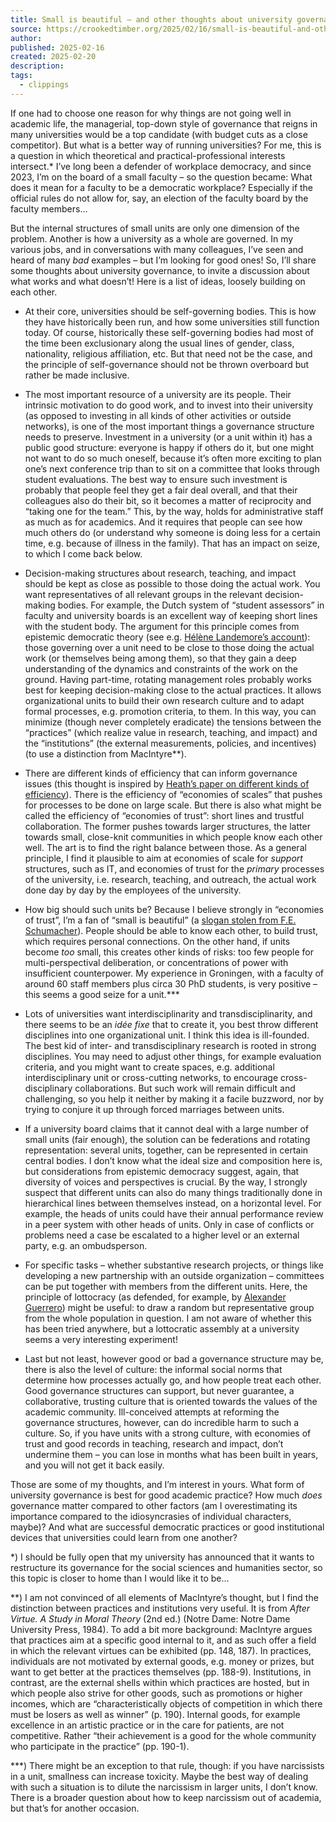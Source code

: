```yaml
---
title: Small is beautiful – and other thoughts about university governance — Crooked Timber
source: https://crookedtimber.org/2025/02/16/small-is-beautiful-and-other-thoughts-about-university-governance/
author: 
published: 2025-02-16
created: 2025-02-20
description: 
tags:
  - clippings
---
```

If one had to choose one reason for why things are not going well in academic life, the managerial, top-down style of governance that reigns in many universities would be a top candidate (with budget cuts as a close competitor). But what is a better way of running universities? For me, this is a question in which theoretical and practical-professional interests intersect.\* I’ve long been a defender of workplace democracy, and since 2023, I’m on the board of a small faculty – so the question became: What does it mean for a faculty to be a democratic workplace? Especially if the official rules do not allow for, say, an election of the faculty board by the faculty members…

But the internal structures of small units are only one dimension of the problem. Another is how a university as a whole are governed. In my various jobs, and in conversations with many colleagues, I’ve seen and heard of many *bad* examples – but I’m looking for good ones! So, I’ll share some thoughts about university governance, to invite a discussion about what works and what doesn’t! Here is a list of ideas, loosely building on each other.

- At their core, universities should be self-governing bodies. This is how they have historically been run, and how some universities still function today. Of course, historically these self-governing bodies had most of the time been exclusionary along the usual lines of gender, class, nationality, religious affiliation, etc. But that need not be the case, and the principle of self-governance should not be thrown overboard but rather be made inclusive.

- The most important resource of a university are its people. Their intrinsic motivation to do good work, and to invest into their university (as opposed to investing in all kinds of other activities or outside networks), is one of the most important things a governance structure needs to preserve. Investment in a university (or a unit within it) has a public good structure: everyone is happy if others do it, but one might not want to do so much oneself, because it’s often more exciting to plan one’s next conference trip than to sit on a committee that looks through student evaluations. The best way to ensure such investment is probably that people feel they get a fair deal overall, and that their colleagues also do their bit, so it becomes a matter of reciprocity and “taking one for the team.” This, by the way, holds for administrative staff as much as for academics. And it requires that people can see how much others do (or understand why someone is doing less for a certain time, e.g. because of illness in the family). That has an impact on seize, to which I come back below.
- Decision-making structures about research, teaching, and impact should be kept as close as possible to those doing the actual work. You want representatives of all relevant groups in the relevant decision-making bodies. For example, the Dutch system of “student assessors” in faculty and university boards is an excellent way of keeping short lines with the student body. The argument for this principle comes from epistemic democratic theory (see e.g. [Hélène Landemore’s account](https://press.princeton.edu/books/paperback/9780691176390/democratic-reason?srsltid=AfmBOopY7fDxcmi6Q5q_E-TEDTEG9ONObUrSL1sBlGFnmtLBr4zpjlN4)): those governing over a unit need to be close to those doing the actual work (or themselves being among them), so that they gain a deep understanding of the dynamics and constraints of the work on the ground. Having part-time, rotating management roles probably works best for keeping decision-making close to the actual practices. It allows organizational units to build their own research culture and to adapt formal processes, e.g. promotion criteria, to them. In this way, you can minimize (though never completely eradicate) the tensions between the “practices” (which realize value in research, teaching, and impact) and the “institutions” (the external measurements, policies, and incentives) (to use a distinction from MacIntyre\*\*).
- There are different kinds of efficiency that can inform governance issues (this thought is inspired by [Heath’s paper on different kinds of efficiency](https://www.jstor.org/stable/3876386)). There is the efficiency of “economies of scales” that pushes for processes to be done on large scale. But there is also what might be called the efficiency of “economies of trust”: short lines and trustful collaboration. The former pushes towards larger structures, the latter towards small, close-knit communities in which people know each other well. The art is to find the right balance between those. As a general principle, I find it plausible to aim at economies of scale for *support* structures, such as IT, and economies of trust for the *primary* processes of the university, i.e. research, teaching, and outreach, the actual work done day by day by the employees of the university.
- How big should such units be? Because I believe strongly in “economies of trust”, I’m a fan of “small is beautiful” (a [slogan stolen from F.E. Schumacher](https://en.wikipedia.org/wiki/Small_Is_Beautiful)). People should be able to know each other, to build trust, which requires personal connections. On the other hand, if units become *too* small, this creates other kinds of risks: too few people for multi-perspectival deliberation, or concentrations of power with insufficient counterpower. My experience in Groningen, with a faculty of around 60 staff members plus circa 30 PhD students, is very positive – this seems a good seize for a unit.\*\*\*
- Lots of universities want interdisciplinarity and transdisciplinarity, and there seems to be an *idée fixe* that to create it, you best throw different disciplines into one organizational unit. I think this idea is ill-founded. The best kid of inter- and transdisciplinary research is rooted in strong disciplines. You may need to adjust other things, for example evaluation criteria, and you might want to create spaces, e.g. additional interdisciplinary unit or cross-cutting networks, to encourage cross-disciplinary collaborations. But such work will remain difficult and challenging, so you help it neither by making it a facile buzzword, nor by trying to conjure it up through forced marriages between units.
- If a university board claims that it cannot deal with a large number of small units (fair enough), the solution can be federations and rotating representation: several units, together, can be represented in certain central bodies. I don’t know what the ideal size and composition here is, but considerations from epistemic democracy suggest, again, that diversity of voices and perspectives is crucial. By the way, I strongly suspect that different units can also do many things traditionally done in hierarchical lines between themselves instead, on a horizontal level. For example, the heads of units could have their annual performance review in a peer system with other heads of units. Only in case of conflicts or problems need a case be escalated to a higher level or an external party, e.g. an ombudsperson.
- For specific tasks – whether substantive research projects, or things like developing a new partnership with an outside organization – committees can be put together with members from the different units. Here, the principle of lottocracy (as defended, for example, by [Alexander Guerrero](https://global.oup.com/academic/product/lottocracy-9780198938989)) might be useful: to draw a random but representative group from the whole population in question. I am not aware of whether this has been tried anywhere, but a lottocratic assembly at a university seems a very interesting experiment!
- Last but not least, however good or bad a governance structure may be, there is also the level of culture: the informal social norms that determine how processes actually go, and how people treat each other. Good governance structures can support, but never guarantee, a collaborative, trusting culture that is oriented towards the values of the academic community. Ill-conceived attempts at reforming the governance structures, however, can do incredible harm to such a culture. So, if you have units with a strong culture, with economies of trust and good records in teaching, research and impact, don’t undermine them – you can lose in months what has been built in years, and you will not get it back easily.

Those are some of my thoughts, and I’m interest in yours. What form of university governance is best for good academic practice? How much *does* governance matter compared to other factors (am I overestimating its importance compared to the idiosyncrasies of individual characters, maybe)? And what are successful democratic practices or good institutional devices that universities could learn from one another?

\*) I should be fully open that my university has announced that it wants to restructure its governance for the social sciences and humanities sector, so this topic is closer to home than I would like it to be…

\*\*) I am not convinced of all elements of MacIntyre’s thought, but I find the distinction between practices and institutions very useful. It is from *After Virtue. A Study in Moral Theory* (2nd ed.) (Notre Dame: Notre Dame University Press, 1984). To add a bit more background: MacIntyre argues that practices aim at a specific good internal to it, and as such offer a field in which the relevant virtues can be exhibited (pp. 148, 187). In practices, individuals are not motivated by external goods, e.g. money or prizes, but want to get better at the practices themselves (pp. 188-9). Institutions, in contrast, are the external shells within which practices are hosted, but in which people also strive for other goods, such as promotions or higher incomes, which are “characteristically objects of competition in which there must be losers as well as winner” (p. 190). Internal goods, for example excellence in an artistic practice or in the care for patients, are not competitive. Rather “their achievement is a good for the whole community who participate in the practice” (pp. 190-1).

\*\*\*) There might be an exception to that rule, though: if you have narcissists in a unit, smallness can increase toxicity. Maybe the best way of dealing with such a situation is to dilute the narcissism in larger units, I don’t know. There is a broader question about how to keep narcissism out of academia, but that’s for another occasion.